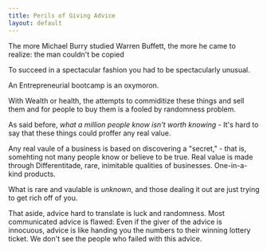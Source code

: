 ```yaml
---
title: Perils of Giving Advice
layout: default
---
```


The more Michael Burry studied Warren Buffett, the more he came to
realize: the man couldn\'t be copied

To succeed in a spectacular fashion you had to be spectacularly unusual.

An Entrepreneurial bootcamp is an oxymoron.

With Wealth or health, the attempts to commiditize these things and sell
them and for people to buy them is a fooled by randomness problem.

As said before, *what a million people know isn\'t worth knowing* -
It\'s hard to say that these things could proffer any real value.

Any real vaule of a business is based on discovering a \"secret,\" -
that is, somehting not many people know or believe to be true. Real
value is made through Differentitade, rare, inimitable qualities of
businesses. One-in-a-kind products.

What is rare and vaulable is *unknown*, and those dealing it out are
just trying to get rich off of you.

That aside, advice hard to translate is luck and randomness. Most
communicated advice is flawed: Even if the giver of the advice is
innocuous, advice is like handing you the numbers to their winning
lottery ticket. We don\'t see the people who failed with this advice.
